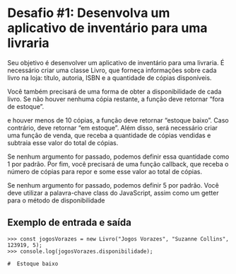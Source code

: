 # Desafio #1: Desenvolva um aplicativo de inventário para uma livraria

Seu objetivo é desenvolver um aplicativo de inventário para uma livraria. É necessário criar uma classe Livro, que forneça informações sobre cada livro na loja: título, autoria, ISBN e a quantidade de cópias disponíveis. 

Você também precisará de uma forma de obter a disponibilidade de cada livro. Se não houver nenhuma cópia restante, a função deve retornar “fora de estoque”. 

e houver menos de 10 cópias, a função deve retornar “estoque baixo”. Caso contrário, deve retornar “em estoque”. Além disso, será necessário criar uma função de venda, que receba a quantidade de cópias vendidas e subtraia esse valor do total de cópias. 

Se nenhum argumento for passado, podemos definir essa quantidade como 1 por padrão. Por fim, você precisará de uma função callback, que receba o número de cópias para repor e some esse valor ao total de cópias.

Se nenhum argumento for passado, podemos definir 5 por padrão. Você deve utilizar a palavra-chave class do JavaScript, assim como um getter para o método de disponibilidade

## Exemplo de entrada e saída

```console
>>> const jogosVorazes = new Livro("Jogos Vorazes", "Suzanne Collins", 123919, 5);
>>> console.log(jogosVorazes.disponibilidade);

#  Estoque baixo
```